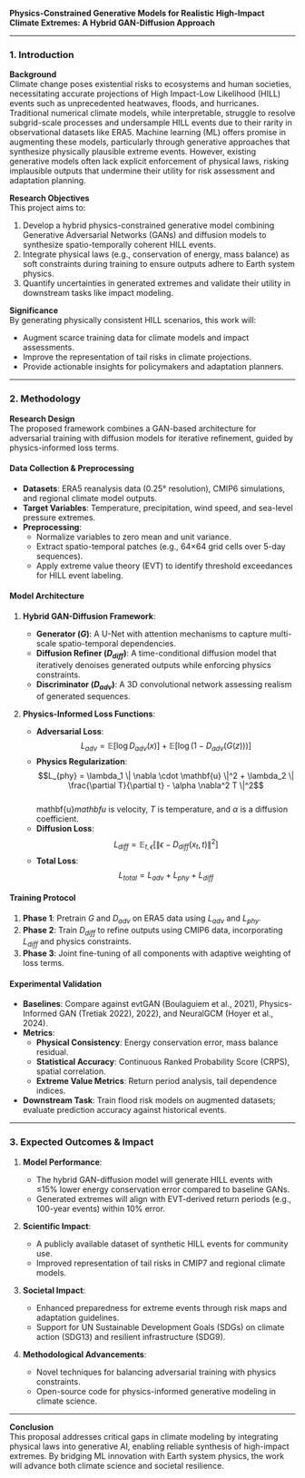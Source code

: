 **Physics-Constrained Generative Models for Realistic High-Impact Climate Extremes: A Hybrid GAN-Diffusion Approach**  

---

### 1. Introduction  
**Background**  
Climate change poses existential risks to ecosystems and human societies, necessitating accurate projections of High Impact-Low Likelihood (HILL) events such as unprecedented heatwaves, floods, and hurricanes. Traditional numerical climate models, while interpretable, struggle to resolve subgrid-scale processes and undersample HILL events due to their rarity in observational datasets like ERA5. Machine learning (ML) offers promise in augmenting these models, particularly through generative approaches that synthesize physically plausible extreme events. However, existing generative models often lack explicit enforcement of physical laws, risking implausible outputs that undermine their utility for risk assessment and adaptation planning.  

**Research Objectives**  
This project aims to:  
1. Develop a hybrid physics-constrained generative model combining Generative Adversarial Networks (GANs) and diffusion models to synthesize spatio-temporally coherent HILL events.  
2. Integrate physical laws (e.g., conservation of energy, mass balance) as soft constraints during training to ensure outputs adhere to Earth system physics.  
3. Quantify uncertainties in generated extremes and validate their utility in downstream tasks like impact modeling.  

**Significance**  
By generating physically consistent HILL scenarios, this work will:  
- Augment scarce training data for climate models and impact assessments.  
- Improve the representation of tail risks in climate projections.  
- Provide actionable insights for policymakers and adaptation planners.  

---

### 2. Methodology  
**Research Design**  
The proposed framework combines a GAN-based architecture for adversarial training with diffusion models for iterative refinement, guided by physics-informed loss terms.  

#### **Data Collection & Preprocessing**  
- **Datasets**: ERA5 reanalysis data (0.25° resolution), CMIP6 simulations, and regional climate model outputs.  
- **Target Variables**: Temperature, precipitation, wind speed, and sea-level pressure extremes.  
- **Preprocessing**:  
  - Normalize variables to zero mean and unit variance.  
  - Extract spatio-temporal patches (e.g., 64×64 grid cells over 5-day sequences).  
  - Apply extreme value theory (EVT) to identify threshold exceedances for HILL event labeling.  

#### **Model Architecture**  
1. **Hybrid GAN-Diffusion Framework**:  
   - **Generator ($G$)**: A U-Net with attention mechanisms to capture multi-scale spatio-temporal dependencies.  
   - **Diffusion Refiner ($D_{diff}$)**: A time-conditional diffusion model that iteratively denoises generated outputs while enforcing physics constraints.  
   - **Discriminator ($D_{adv}$)**: A 3D convolutional network assessing realism of generated sequences.  

2. **Physics-Informed Loss Functions**:  
   - **Adversarial Loss**:  
     $$L_{adv} = \mathbb{E}[\log D_{adv}(x)] + \mathbb{E}[\log(1 - D_{adv}(G(z)))]$$  
   - **Physics Regularization**:  
     $$L_{phy} = \lambda_1 \| \nabla \cdot \mathbf{u} \|^2 + \lambda_2 \| \frac{\partial T}{\partial t} - \alpha \nabla^2 T \|^2$$  
    mathbf{u}$mathbf{u}$ is velocity, $T$ is temperature, and $\alpha$ is a diffusion coefficient.  
   - **Diffusion Loss**:  
     $$L_{diff} = \mathbb{E}_{t,\epsilon}\left[ \| \epsilon - D_{diff}(x_t, t) \|^2 \right]$$  
   - **Total Loss**:  
     $$L_{total} = L_{adv} + L_{phy} + L_{diff}$$  

#### **Training Protocol**  
1. **Phase 1**: Pretrain $G$ and $D_{adv}$ on ERA5 data using $L_{adv}$ and $L_{phy}$.  
2. **Phase 2**: Train $D_{diff}$ to refine outputs using CMIP6 data, incorporating $L_{diff}$ and physics constraints.  
3. **Phase 3**: Joint fine-tuning of all components with adaptive weighting of loss terms.  

#### **Experimental Validation**  
- **Baselines**: Compare against evtGAN (Boulaguiem et al., 2021), Physics-Informed GAN (Tretiak 2022), 2022), and NeuralGCM (Hoyer et al., 2024).  
- **Metrics**:  
  - **Physical Consistency**: Energy conservation error, mass balance residual.  
  - **Statistical Accuracy**: Continuous Ranked Probability Score (CRPS), spatial correlation.  
  - **Extreme Value Metrics**: Return period analysis, tail dependence indices.  
- **Downstream Task**: Train flood risk models on augmented datasets; evaluate prediction accuracy against historical events.  

---

### 3. Expected Outcomes & Impact  
1. **Model Performance**:  
   - The hybrid GAN-diffusion model will generate HILL events with ≤15% lower energy conservation error compared to baseline GANs.  
   - Generated extremes will align with EVT-derived return periods (e.g., 100-year events) within 10% error.  

2. **Scientific Impact**:  
   - A publicly available dataset of synthetic HILL events for community use.  
   - Improved representation of tail risks in CMIP7 and regional climate models.  

3. **Societal Impact**:  
   - Enhanced preparedness for extreme events through risk maps and adaptation guidelines.  
   - Support for UN Sustainable Development Goals (SDGs) on climate action (SDG13) and resilient infrastructure (SDG9).  

4. **Methodological Advancements**:  
   - Novel techniques for balancing adversarial training with physics constraints.  
   - Open-source code for physics-informed generative modeling in climate science.  

---

**Conclusion**  
This proposal addresses critical gaps in climate modeling by integrating physical laws into generative AI, enabling reliable synthesis of high-impact extremes. By bridging ML innovation with Earth system physics, the work will advance both climate science and societal resilience.